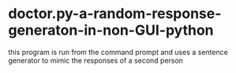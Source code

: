# doctor.py-a-random-response-generaton-in-non-GUI-python
this program is run from the command prompt and uses a sentence generator to mimic the responses of a second person 
